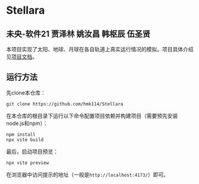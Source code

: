 # Stellara
## 未央-软件21 贾泽林 姚汝昌 韩枢辰 伍圣贤

本项目实现了太阳、地球、月球在各自轨道上真实运行情况的模拟。项目具体介绍见[项目文档](report.md)。

## 运行方法

先clone本仓库：

```shell
git clone https://github.com/hmk114/Stellara
```

在本仓库的根目录下运行以下命令配置项目依赖并构建项目（需要预先安装node.js和npm）：

```shell
npm install
npx vite build
```

最后，启动项目预览：

```shell
npx vite preview
```

在浏览器中访问提示的地址（一般是`http://localhost:4173/`）即可。
